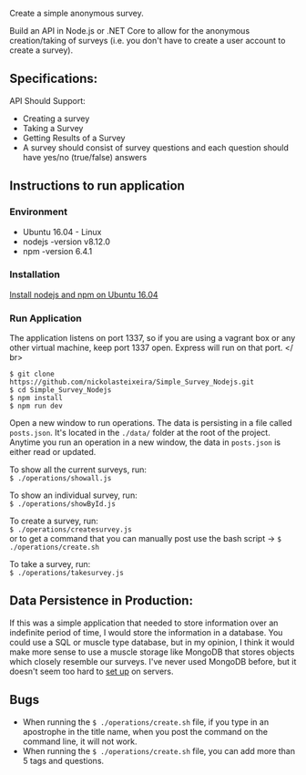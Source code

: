 Create a simple anonymous survey. <br/>

Build an API in Node.js or .NET Core to allow for the anonymous creation/taking of surveys (i.e. you don't have to create a user account to create a survey).

## Specifications:
API Should Support:
* Creating a survey
* Taking a Survey
* Getting Results of a Survey
* A survey should consist of survey questions and each question should have yes/no (true/false) answers

## Instructions to run application

### Environment
* Ubuntu 16.04 - Linux
* nodejs -version v8.12.0
* npm -version 6.4.1

### Installation
[Install nodejs and npm on Ubuntu 16.04](https://websiteforstudents.com/install-the-latest-node-js-and-nmp-packages-on-ubuntu-16-04-18-04-lts/)

### Run Application
The application listens on port 1337, so if you are using a vagrant box or any other virtual machine, keep port 1337 open. Express will run on that port. </ br>

`$ git clone https://github.com/nickolasteixeira/Simple_Survey_Nodejs.git` </br >
`$ cd Simple_Survey_Nodejs` </br >
`$ npm install` </br >
`$ npm run dev` </br >

Open a new window to run operations. The data is persisting in a file called `posts.json`. It's located in the `./data/` folder at the root of the project. Anytime you run an operation in a new window, the data in `posts.json` is either read or updated.

To show all the current surveys, run: </br>
`$ ./operations/showall.js`

To show an individual survey, run: </br >
`$ ./operations/showById.js`

To create a survey, run: </br >
`$ ./operations/createsurvey.js` </br > 
or to get a command that you can manually post use the bash script -> `$ ./operations/create.sh` </br >

To take a survey, run: </br >
`$ ./operations/takesurvey.js`

## Data Persistence in Production:

If this was a simple application that needed to store information over an indefinite period of time, I would store the information in a database. You could use a SQL or muscle type database, but in my opinion, I think it would make more sense to use a muscle storage like MongoDB that stores objects which closely resemble our surveys. I've never used MongoDB before, but it doesn't seem too hard to [set up](https://www.mongodb.com/cloud/atlas) on servers.

## Bugs
* When running the `$ ./operations/create.sh` file, if you type in an apostrophe in the title name, when you post the command on the command line, it will not work.
* When running the `$ ./operations/create.sh` file, you can add more than 5 tags and questions.
